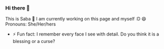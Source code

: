 ### Hi there 👋
This is Saba
🔭 I am currently working on this page and myself :D 
😄 Pronouns: She/Her/hers
- ⚡ 
Fun fact: I remember every face I see with detail. Do you think it is a blessing or a curse?
